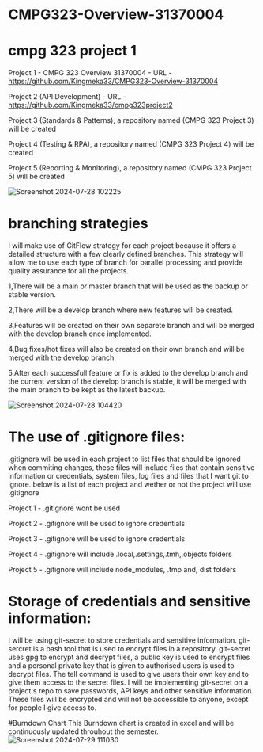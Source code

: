 # CMPG323-Overview-31370004


# cmpg 323 project 1
Project 1 - CMPG 323 Overview 31370004 - URL -https://github.com/Kingmeka33/CMPG323-Overview-31370004

Project 2 (API Development) - URL -https://github.com/Kingmeka33/cmpg323project2

Project 3 (Standards & Patterns), a repository named (CMPG 323 Project 3) will be created

Project 4 (Testing & RPA), a repository named (CMPG 323 Project 4) will be created

Project 5 (Reporting & Monitoring), a repository named (CMPG 323 Project 5) will be created

![Screenshot 2024-07-28 102225](https://github.com/user-attachments/assets/d91f4be2-41a4-4ab1-833c-f441514f1a95)

# branching strategies
I will make use of GitFlow strategy for each project because it offers a detailed structure with a few clearly defined branches. 
This strategy will allow me to use each type of branch for parallel processing and provide quality assurance for all the projects.

1,There will be a main or master branch that will be used as the backup or stable version.

2,There will be a develop branch where new features will be created.

3,Features will be created on their own separete branch and will be merged with the develop branch once implemented.

4,Bug fixes/hot fixes will also be created on their own branch and will be merged with the develop branch.

5,After each successfull feature or fix is added to the develop branch and the current version of the develop branch is stable, it will be merged with the main branch to be kept as the latest backup.

![Screenshot 2024-07-28 104420](https://github.com/user-attachments/assets/bf14cbd1-37e1-4b28-a614-9d3d714898f8)

# The use of .gitignore files:

.gitignore will be used in each project to list files that should be ignored when commiting changes, these files will include files that contain sensitive information or credentials, system files, log files and files that I want git to ignore.
below is a list of each project and wether or not the project will use .gitignore

Project 1 - .gitignore wont be used

Project 2 - .gitignore will be used to ignore credentials

Project 3 - .gitignore will be used to ignore credentials

Project 4 - .gitignore will include .local,.settings,.tmh,.objects folders

Project 5 - .gitignore will include node_modules, .tmp and, dist folders

# Storage of credentials and sensitive information:
I will be using git-secret to store credentials and sensitive information. git-sercret is a bash tool that is used to encrypt files in a repository. git-secret uses gpg to encrypt and decrypt files, a public key is used to encrypt files and a personal private key that is given to authorised users is used to decrypt files. The tell command is used to give users their own key and to give them access to the secret files. I will be implementing git-secret on a project's repo to save passwords, API keys and other sensitive information. These files will be encrypted and will not be accessible to anyone, except for people I give access to.

#Burndown Chart
This Burndown chart is created in excel and will be continuously updated throuhout the semester.
![Screenshot 2024-07-29 111030](https://github.com/user-attachments/assets/daf6e6d9-a771-446b-a2ee-8c39c931be9b)

